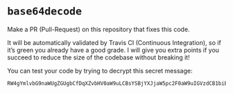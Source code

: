 # `base64decode`

Make a PR (Pull-Request) on this repository that fixes this code.

It will be automatically validated by Travis CI (Continuous Integration), so if it’s green you already have a good grade. I will give you extra points if you succeed to reduce the size of the codebase without breaking it!

You can test your code by trying to decrypt this secret message:

    RW4gYmlvbG9naWUgZGUgbCfDqXZvbHV0aW9uLCBsYSBjYXJjaW5pc2F0aW9uIGVzdCB1biBleGVtcGxlIGRlIGNvbnZlcmdlbmNlIMOpdm9sdXRpdmUsIGFtZW5hbnQgcGx1c2lldXJzIGVzcMOoY2VzIGRlIGNydXN0YWPDqXMgbm9uIGFwcGFyZW50w6llcyDDoCDDqXZvbHVlciB2ZXJzIGRlcyBmb3JtZXMgcmVzc2VtYmxhbnQgw6AgZGVzIGNyYWJlcy4gTGUgdGVybWUgZnV0IGludHJvZHVpdCBwYXIgQWxleGFuZGVyIEJvcnJhZGFpbGUsIGxlIGTDqWZpbmlzc2FudCBjb21tZSDCqyB1bmUgZGVzIG5vbWJyZXVzZXMgdGVudGF0aXZlcyBkZSBsYSBOYXR1cmUgcG91ciBjcsOpZXIgdW4gY3JhYmUgwrsuIA==

